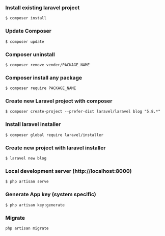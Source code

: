 ### Install existing laravel project
```
$ composer install
```

### Update Composer
```
$ composer update
```

### Composer uninstall
```
$ composer remove vender/PACKAGE_NAME
```

### Composer install any package
```
$ composer require PACKAGE_NAME
```

### Create new Laravel project with composer
```
$ composer create-project --prefer-dist laravel/laravel blog "5.8.*"
```

### Install laravel installer
```
$ composer global require laravel/installer
```

### Create new project with laravel installer
```
$ laravel new blog
```


### Local development server (http://localhost:8000)
```
$ php artisan serve
```

### Generate App key (system specific)
```
$ php artisan key:generate
```

### Migrate
```
php artisan migrate
```
